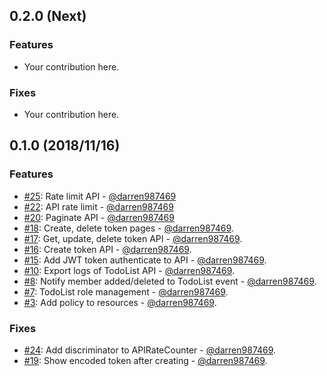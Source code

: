 ## 0.2.0 (Next)
<!-- [Full Changelog](https://github.com/darren987469/todos/compare/...) -->

### Features

* Your contribution here.

### Fixes

* Your contribution here.

## 0.1.0 (2018/11/16)

### Features

* [#25](https://github.com/darren987469/todos/pull/25): Rate limit API - [@darren987469][darren987469]
* [#22](https://github.com/darren987469/todos/pull/22): API rate limit - [@darren987469][darren987469]
* [#20](https://github.com/darren987469/todos/pull/20): Paginate API - [@darren987469][darren987469]
* [#18](https://github.com/darren987469/todos/pull/18): Create, delete token pages - [@darren987469][darren987469].
* [#17](https://github.com/darren987469/todos/pull/17): Get, update, delete token API - [@darren987469][darren987469].
* [#16](https://github.com/darren987469/todos/pull/16): Create token API - [@darren987469][darren987469].
* [#15](https://github.com/darren987469/todos/pull/15): Add JWT token authenticate to API - [@darren987469][darren987469].
* [#10](https://github.com/darren987469/todos/pull/10): Export logs of TodoList API - [@darren987469][darren987469].
* [#8](https://github.com/darren987469/todos/pull/8): Notify member added/deleted to TodoList event - [@darren987469][darren987469].
* [#7](https://github.com/darren987469/todos/pull/7): TodoList role management - [@darren987469][darren987469].
* [#3](https://github.com/darren987469/todos/pull/3): Add policy to resources - [@darren987469][darren987469].

### Fixes

* [#24](https://github.com/darren987469/todos/pull/24): Add discriminator to APIRateCounter - [@darren987469][darren987469].
* [#19](https://github.com/darren987469/todos/pull/19): Show encoded token after creating - [@darren987469][darren987469].

[darren987469]: https://github.com/darren987469
